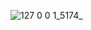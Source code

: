 ![127 0 0 1_5174_](https://user-images.githubusercontent.com/107315686/196003232-838ef28b-77fc-482d-92f7-4d4c5709e2dc.png)
